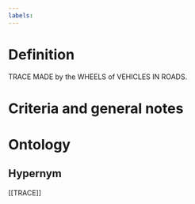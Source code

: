 ```yaml
---
labels: 
---
```


# Definition
TRACE MADE by the WHEELS of VEHICLES IN ROADS.
# Criteria and general notes
# Ontology

## Hypernym
[[TRACE]]